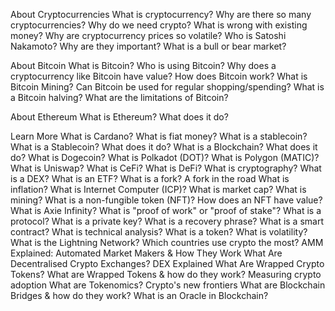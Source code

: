 
About Cryptocurrencies
    What is cryptocurrency?
    Why are there so many cryptocurrencies?
    Why do we need crypto? What is wrong with existing money?
    Why are cryptocurrency prices so volatile?
    Who is Satoshi Nakamoto? Why are they important?
    What is a bull or bear market?

About Bitcoin
    What is Bitcoin?
    Who is using Bitcoin?
    Why does a cryptocurrency like Bitcoin have value?
    How does Bitcoin work?
    What is Bitcoin Mining?
    Can Bitcoin be used for regular shopping/spending?
    What is a Bitcoin halving?
    What are the limitations of Bitcoin?

About Ethereum
    What is Ethereum? What does it do?

Learn More
    What is Cardano?
    What is fiat money?
    What is a stablecoin?
    What is a Stablecoin? What does it do?
    What is a Blockchain? What does it do?
    What is Dogecoin?
    What is Polkadot (DOT)?
    What is Polygon (MATIC)?
    What is Uniswap?
    What is CeFi?
    What is DeFi?
    What is cryptography?
    What is a DEX?
    What is an ETF?
    What is a fork?
    A fork in the road
    What is inflation?
    What is Internet Computer (ICP)?
    What is market cap?
    What is mining?
    What is a non-fungible token (NFT)?
    How does an NFT have value?
    What is Axie Infinity?
    What is "proof of work" or "proof of stake"?
    What is a protocol?
    What is a private key?
    What is a recovery phrase?
    What is a smart contract?
    What is technical analysis?
    What is a token?
    What is volatility?
    What is the Lightning Network?
    Which countries use crypto the most?
    AMM Explained: Automated Market Makers & How They Work
    What Are Decentralised Crypto Exchanges? DEX Explained
    What Are Wrapped Crypto Tokens?
    What are Wrapped Tokens & how do they work?
    Measuring crypto adoption
    What are Tokenomics?
    Crypto's new frontiers
    What are Blockchain Bridges & how do they work?
    What is an Oracle in Blockchain?